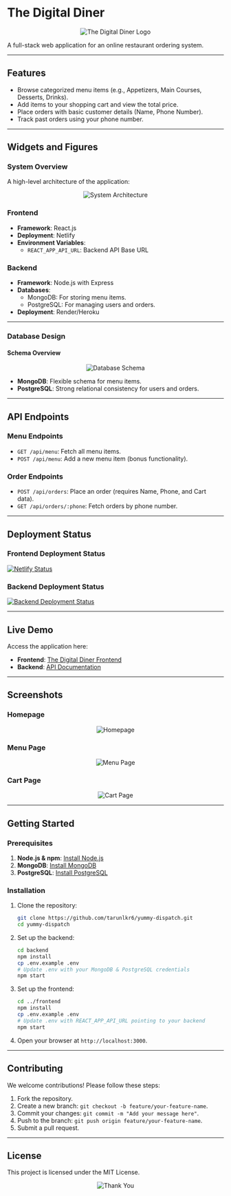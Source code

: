 # The Digital Diner

<p align="center">
  <img src=https:https://www.shutterstock.com/image-vector/restaurant-line-art-logo-minimalist-fork-2510539525 alt="The Digital Diner Logo">
</p>

A full-stack web application for an online restaurant ordering system.

---

## **Features**
- Browse categorized menu items (e.g., Appetizers, Main Courses, Desserts, Drinks).
- Add items to your shopping cart and view the total price.
- Place orders with basic customer details (Name, Phone Number).
- Track past orders using your phone number.

---

## **Widgets and Figures**

### **System Overview**
A high-level architecture of the application:
<p align="center">
  <img src="https://via.placeholder.com/800x400?text=System+Architecture" alt="System Architecture">
</p>

### **Frontend**
- **Framework**: React.js
- **Deployment**: Netlify
- **Environment Variables**: 
  - `REACT_APP_API_URL`: Backend API Base URL

### **Backend**
- **Framework**: Node.js with Express
- **Databases**:
  - MongoDB: For storing menu items.
  - PostgreSQL: For managing users and orders.
- **Deployment**: Render/Heroku

---

### **Database Design**
#### **Schema Overview**
<p align="center">
  <img src="https://via.placeholder.com/800x400?text=Database+Schema" alt="Database Schema">
</p>

- **MongoDB**: Flexible schema for menu items.
- **PostgreSQL**: Strong relational consistency for users and orders.

---

## **API Endpoints**

### **Menu Endpoints**
- `GET /api/menu`: Fetch all menu items.
- `POST /api/menu`: Add a new menu item (bonus functionality).

### **Order Endpoints**
- `POST /api/orders`: Place an order (requires Name, Phone, and Cart data).
- `GET /api/orders/:phone`: Fetch orders by phone number.

---

## **Deployment Status**

### Frontend Deployment Status
[![Netlify Status](https://api.netlify.com/api/v1/badges/<your-badge-id>/deploy-status)](https://app.netlify.com/sites/your-site-name/deploys)

### Backend Deployment Status
[![Backend Deployment Status](https://img.shields.io/badge/Backend-Online-brightgreen)](https://your-backend-url)

---

## **Live Demo**
Access the application here:
- **Frontend**: [The Digital Diner Frontend](https://your-netlify-url.netlify.app)
- **Backend**: [API Documentation](https://your-backend-url/api-docs)

---

## **Screenshots**
### Homepage
<p align="center">
  <img src="https://via.placeholder.com/800x400?text=Homepage" alt="Homepage">
</p>

### Menu Page
<p align="center">
  <img src="https://via.placeholder.com/800x400?text=Menu+Page" alt="Menu Page">
</p>

### Cart Page
<p align="center">
  <img src="https://via.placeholder.com/800x400?text=Cart+Page" alt="Cart Page">
</p>

---

## **Getting Started**

### Prerequisites
1. **Node.js & npm**: [Install Node.js](https://nodejs.org/en/)
2. **MongoDB**: [Install MongoDB](https://www.mongodb.com/docs/manual/installation/)
3. **PostgreSQL**: [Install PostgreSQL](https://www.postgresql.org/download/)

### Installation
1. Clone the repository:
   ```bash
   git clone https://github.com/tarunlkr6/yummy-dispatch.git
   cd yummy-dispatch
   ```

2. Set up the backend:
   ```bash
   cd backend
   npm install
   cp .env.example .env
   # Update .env with your MongoDB & PostgreSQL credentials
   npm start
   ```

3. Set up the frontend:
   ```bash
   cd ../frontend
   npm install
   cp .env.example .env
   # Update .env with REACT_APP_API_URL pointing to your backend
   npm start
   ```

4. Open your browser at `http://localhost:3000`.

---

## **Contributing**

We welcome contributions! Please follow these steps:
1. Fork the repository.
2. Create a new branch: `git checkout -b feature/your-feature-name`.
3. Commit your changes: `git commit -m "Add your message here"`.
4. Push to the branch: `git push origin feature/your-feature-name`.
5. Submit a pull request.

---

## **License**
This project is licensed under the MIT License.

<p align="center">
  <img src="https://via.placeholder.com/800x100?text=Thank+You+for+Checking+Out+The+Digital+Diner!" alt="Thank You">
</p>

